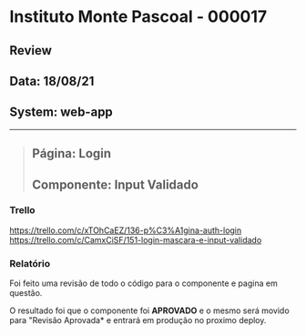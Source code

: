 # Instituto Monte Pascoal - 000017

## **Review**
## Data: 18/08/21
## System: web-app

***

> ## Página: Login
> ## Componente: Input Validado

### Trello
https://trello.com/c/xTOhCaEZ/136-p%C3%A1gina-auth-login    
https://trello.com/c/CamxCiSF/151-login-mascara-e-input-validado  

### Relatório  
Foi feito uma revisão de todo o código para o componente e pagina em questão.  

O resultado foi que o componente foi **APROVADO** e o mesmo será movido para "Revisão Aprovada* e entrará em produção no proximo deploy.  

<!-- O resultado foi que a revisão foi **REPROVADA**, sendo necessário alguns ajustes para conclusão.

Segue a lista dos ajustes necessários:

- **Pagina Main**
  - ok
- **Validação CPF**
  - ok
- **Página Login**
  - Função `validateInput`:
    - ```js
        setSuccessInput(validateCPF ? true : false);
      ```
      Se o validateCPF for true ou false, não é necessário fazer a verificação, apenas utilizar o valor da variável  
      ```js
        setErrorInput(validateCPF ? false : true);
      ```
      Aqui está sendo feito uma verificação do valor, e é utilizado o inverso, uma sugestão é utilizar a **negação**  
      Ex: setErrorInput(!validateCPF);
  - Para esse script:
    ```js 
      setSuccessInput(validateCPF ? false : false);
    ```
    Está sendo feito uma verificação de campo, uma verificação de validação do CPF, e independente do resultado está salvando `false` na variável, ou seja, desconsiderando todo processamento feito.  
  - **RESPONSIVO**
    - ok desktop -->

